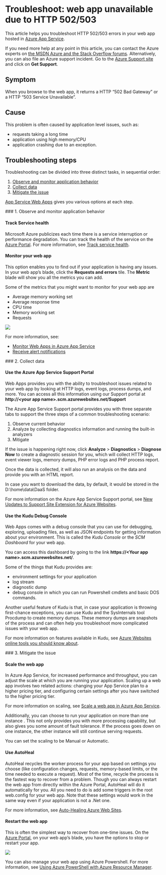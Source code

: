 <properties
	pageTitle="Troubleshoot: web app unavailable due to HTTP 502/503"
	description="This article helps you troubleshoot HTTP 502/503 errors in your web app hosted in Azure App Service."
	services="app-service\web"
	documentationCenter=""
	authors="cephalin"
	manager="wpickett"
	editor=""
	tags="top-support-issue"/>

<tags
	ms.service="app-service-web"
	ms.workload="web"
	ms.tgt_pltfrm="na"
	ms.devlang="na"
	ms.topic="article"
	ms.date="01/13/2016"
	ms.author="cephalin"/>

# Troubleshoot: web app unavailable due to HTTP 502/503

This article helps you troubleshoot HTTP 502/503 errors in your web app hosted in [Azure App Service](http://go.microsoft.com/fwlink/?LinkId=529714).

If you need more help at any point in this article, you can contact the Azure experts on [the MSDN Azure and the Stack Overflow forums](http://azure.microsoft.com/support/forums/). Alternatively, you can also file an Azure support incident. Go to the [Azure Support site](http://azure.microsoft.com/support/options/) and click on **Get Support**.

## Symptom

When you browse to the web app, it returns a HTTP “502 Bad Gateway” or a HTTP “503 Service Unavailable”.

## Cause

This problem is often caused by application level issues, such as:

-	requests taking a long time
-	application using high memory/CPU
-	application crashing due to an exception.

## Troubleshooting steps

Troubleshooting can be divided into three distinct tasks, in sequential order:

1.	[Observe and monitor application behavior](#observe)
2.	[Collect data](#collect)
3.	[Mitigate the issue](#mitigate)

[App Service Web Apps](/services/app-service/web/) gives you various options at each step.

<a name="observe" />
### 1. Observe and monitor application behavior

####	Track Service health

Microsoft Azure publicizes each time there is a service interruption or performance degradation. You can track the health of the service on the [Azure Portal](https://portal.azure.com/). For more information, see [Track service health](insights-service-health.md).

####	Monitor your web app

This option enables you to find out if your application is having any issues. In your web app’s blade, click the **Requests and errors** tile. The **Metric** blade will show you all the metrics you can add.

Some of the metrics that you might want to monitor for your web app are

-	Average memory working set
-	Average response time
-	CPU time
-	Memory working set
-	Requests

![](./media/app-service-web-troubleshoot-HTTP-502-503/1-monitor-metrics.png)

For more information, see:

-	[Monitor Web Apps in Azure App Service](web-sites-monitor.md)
-	[Receive alert notifications](insights-receive-alert-notifications.md)

<a name="collect" />
### 2. Collect data

####	Use the Azure App Service Support Portal

Web Apps provides you with the ability to troubleshoot issues related to your web app by looking at HTTP logs, event logs, process dumps, and more. You can access all this information using our Support portal at **http://&lt;your app name>.scm.azurewebsites.net/Support**

The Azure App Service Support portal provides you with three separate tabs to support the three steps of a common troubleshooting scenario:

1.	Observe current behavior
2.	Analyze by collecting diagnostics information and running the built-in analyzers
3.	Mitigate

If the issue is happening right now, click **Analyze** > **Diagnostics** > **Diagnose Now** to create a diagnostic session for you, which will collect HTTP logs, event viewer logs, memory dumps, PHP error logs and PHP process report.

Once the data is collected, it will also run an analysis on the data and provide you with an HTML report.

In case you want to download the data, by default, it would be stored in the D:\home\data\DaaS folder.

For more information on the Azure App Service Support portal, see [New Updates to Support Site Extension for Azure Websites](/blog/new-updates-to-support-site-extension-for-azure-websites).

####	Use the Kudu Debug Console

Web Apps comes with a debug console that you can use for debugging, exploring, uploading files, as well as JSON endpoints for getting information about your environment. This is called the _Kudu Console_ or the _SCM Dashboard_ for your web app.

You can access this dashboard by going to the link **https://&lt;Your app name>.scm.azurewebsites.net/**.

Some of the things that Kudu provides are:

-	environment settings for your application
-	log stream
-	diagnostic dump
-	debug console in which you can run Powershell cmdlets and basic DOS commands.


Another useful feature of Kudu is that, in case your application is throwing first-chance exceptions, you can use Kudu and the SysInternals tool Procdump to create memory dumps. These memory dumps are snapshots of the process and can often help you troubleshoot more complicated issues with your web app.

For more information on features available in Kudu, see
[Azure Websites online tools you should know about](/blog/windows-azure-websites-online-tools-you-should-know-about/).

<a name="mitigate" />
### 3. Mitigate the issue

####	Scale the web app

In Azure App Service, for increased performance and throughput,  you can adjust the scale at which you are running your application. Scaling up a web app involves two related actions: changing your App Service plan to a higher pricing tier, and configuring certain settings after you have switched to the higher pricing tier.

For more information on scaling, see [Scale a web app in Azure App Service](web-sites-scale.md).

Additionally, you can choose to run your application on more than one instance . This not only provides you with more processing capability, but also gives you some amount of fault tolerance. If the process goes down on one instance, the other instance will still continue serving requests.

You can set the scaling to be Manual or Automatic.

####	Use AutoHeal

AutoHeal recycles the worker process for your app based on settings you choose (like configuration changes, requests, memory-based limits, or the time needed to execute a request). Most of the time, recycle the process is the fastest way to recover from a problem. Though you can always restart the web app from directly within the Azure Portal, AutoHeal will do it automatically for you. All you need to do is add some triggers in the root web.config for your web app. Note that these settings would work in the same way even if your application is not a .Net one.

For more information, see [Auto-Healing Azure Web Sites](/blog/auto-healing-windows-azure-web-sites/).


####	Restart the web app

This is often the simplest way to recover from one-time issues. On the [Azure Portal](https://portal.azure.com), on your web app’s blade, you have the options to stop or restart your app.

 ![](./media/app-service-web-troubleshoot-HTTP-502-503/2-restart.png)

You can also manage your web app using Azure Powershell. For more information, see
[Using Azure PowerShell with Azure Resource Manager](powershell-azure-resource-manager.md).
